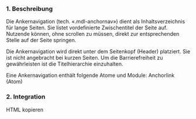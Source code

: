 ### 1. Beschreibung
Die Ankernavigation (tech. «.mdl-anchornav») dient als Inhaltsverzeichnis für lange Seiten. Sie listet vordefinierte Zwischentitel der Seite auf. Nutzende können, ohne scrollen zu müssen, direkt zur entsprechenden Stelle auf der Seite springen. 

Die Ankernavigation wird direkt unter dem Seitenkopf (Header) platziert. Sie ist nicht angebracht bei kurzen Seiten. Um die Barrierefreiheit zu gewährleisten ist die Titelhierarchie einzuhalten.

Eine Ankernavigation enthält folgende Atome und Module:
Anchorlink (Atom)


### 2. Integration
HTML kopieren